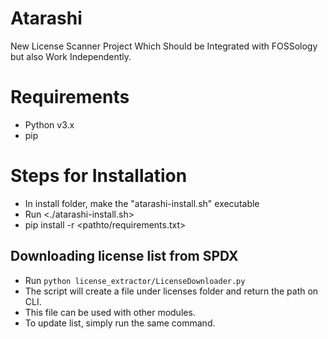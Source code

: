 # Atarashi
New License Scanner Project Which Should be Integrated with FOSSology but also Work Independently.

# Requirements
- Python v3.x
- pip 

# Steps for Installation
- In install folder, make the "atarashi-install.sh" executable
- Run <./atarashi-install.sh>
- pip install -r <pathto/requirements.txt>

## Downloading license list from SPDX
- Run `python license_extractor/LicenseDownloader.py`
- The script will create a file under licenses folder and return the path on CLI.
- This file can be used with other modules.
- To update list, simply run the same command.
